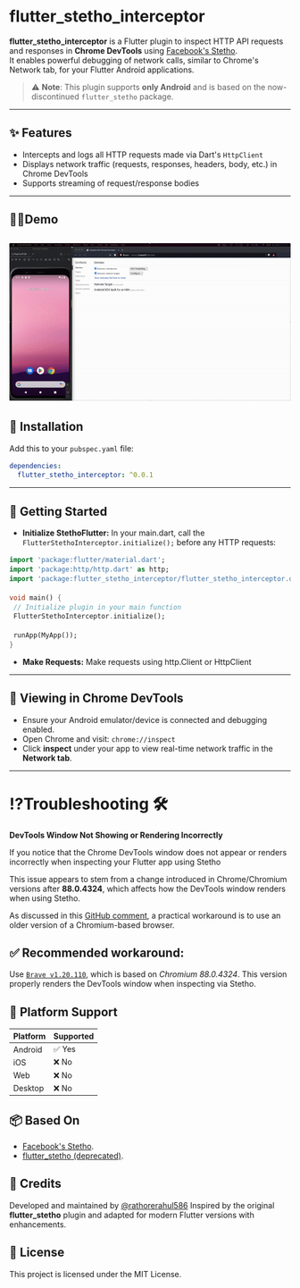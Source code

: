 # flutter_stetho_interceptor

**flutter_stetho_interceptor** is a Flutter plugin to inspect HTTP API requests and responses in **Chrome DevTools** using [Facebook's Stetho](https://github.com/facebook/stetho).  
It enables powerful debugging of network calls, similar to Chrome's Network tab, for your Flutter Android applications.

> ⚠️ **Note**: This plugin supports **only Android** and is based on the now-discontinued `flutter_stetho` package.

---

## ✨ Features

- Intercepts and logs all HTTP requests made via Dart's `HttpClient`
- Displays network traffic (requests, responses, headers, body, etc.) in Chrome DevTools
- Supports streaming of request/response bodies
---

## 👨‍💻Demo
![Demo](demo.gif)
---

## 🔧 Installation

Add this to your `pubspec.yaml` file:

```yaml
dependencies:
  flutter_stetho_interceptor: ^0.0.1
```
---

## 🚀 Getting Started
- **Initialize StethoFlutter:** In your main.dart, call the `FlutterStethoInterceptor.initialize();` before any HTTP requests:

 ```dart
 import 'package:flutter/material.dart';
import 'package:http/http.dart' as http;
import 'package:flutter_stetho_interceptor/flutter_stetho_interceptor.dart';

void main() {
  // Initialize plugin in your main function
  FlutterStethoInterceptor.initialize();

  runApp(MyApp());
}
```
- **Make Requests:** Make requests using http.Client or HttpClient

---
## 🧭 Viewing in Chrome DevTools

- Ensure your Android emulator/device is connected and debugging enabled.
- Open Chrome and visit: `chrome://inspect`
- Click **inspect** under your app to view real-time network traffic in the **Network tab**.
---

# ⁉️Troubleshooting 🛠
**DevTools Window Not Showing or Rendering Incorrectly**

If you notice that the Chrome DevTools window does not appear or renders incorrectly when inspecting your Flutter app using Stetho

This issue appears to stem from a change introduced in Chrome/Chromium versions after **88.0.4324**, which affects how the DevTools window renders when using Stetho.

As discussed in this [GitHub comment](https://github.com/facebook/stetho/issues/696#issuecomment-2888207625), a practical workaround is to use an older version of a Chromium-based browser.

## ✅ Recommended workaround:

Use [`Brave v1.20.110`](https://github.com/brave/brave-browser/releases/tag/v1.20.110), which is based on *Chromium 88.0.4324*. This version properly renders the DevTools window when inspecting via Stetho.

## 📱 Platform Support

| Platform | Supported |
| -------- | --------- |
| Android  | ✅ Yes     |
| iOS      | ❌ No      |
| Web      | ❌ No      |
| Desktop  | ❌ No      |


## 📦 Based On
- [Facebook's Stetho](https://github.com/facebook/stetho).
- [flutter_stetho (deprecated)](https://pub.dev/packages/flutter_stetho).

## 🙏 Credits
Developed and maintained by [@rathorerahul586](https://github.com/rathorerahul586)
Inspired by the original **flutter_stetho** plugin and adapted for modern Flutter versions with enhancements.

## 📄 License
This project is licensed under the MIT License.

